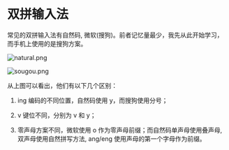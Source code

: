 # 双拼输入法

常见的双拼输入法有自然码, 微软(搜狗)。前者记忆量最少，我先从此开始学习，而手机上使用的是搜狗方案。



![natural.png](https://i.loli.net/2019/07/05/5d1f6a615859c94667.png)



![sougou.png](https://i.loli.net/2019/07/05/5d1f6a590f61791062.png)



从上图可以看出，他们有以下几个区别：

1. ing 编码的不同位置，自然码使用 y，而搜狗使用分号；

2. v 键位不同，分别为 v 和 y；

3. 零声母方案不同，微软使用 o 作为零声母前缀；而自然码单声母使用叠声母, 双声母使用自然拼写方法, ang/eng 使用声母的第一个字母作为前缀。

   